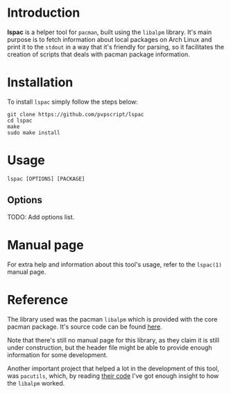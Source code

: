 # Introduction
**lspac** is a helper tool for `pacman`, built using the `libalpm` library.
It's main purpose is to fetch information about local packages on Arch Linux
and print it to the `stdout` in a way that it's friendly for parsing, so
it facilitates the creation of scripts that deals with pacman package information.

# Installation
To install `lspac` simply follow the steps below:
```
git clone https://github.com/pvpscript/lspac
cd lspac
make
sudo make install
```

# Usage
`lspac [OPTIONS] [PACKAGE]`

## Options
TODO: Add options list.

# Manual page
For extra help and information about this tool's usage, refer to the `lspac(1)` manual page.

# Reference
The library used was the pacman `libalpm` which is provided with the core pacman package.
It's source code can be found [here](https://github.com/devkitPro/pacman).

Note that there's still no manual page for this library, as they claim it is still under construction,
but the header file might be able to provide enough information for some development.

Another important project that helped a lot in the development of this tool, was `pacutils`,
which, by reading [their code](https://github.com/andrewgregory/pacutils) I've got enough
insight to how the `libalpm` worked.

